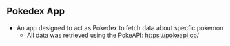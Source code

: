 ## Pokedex App
- An app designed to act as Pokedex to fetch data about specfic pokemon
    - All data was retrieved using the PokeAPI: https://pokeapi.co/